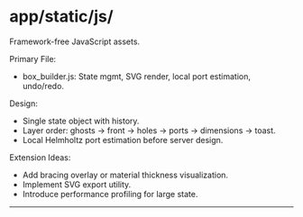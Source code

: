 # app/static/js/

Framework-free JavaScript assets.

Primary File:
- box_builder.js: State mgmt, SVG render, local port estimation, undo/redo.

Design:
- Single state object with history.
- Layer order: ghosts → front → holes → ports → dimensions → toast.
- Local Helmholtz port estimation before server design.

Extension Ideas:
- Add bracing overlay or material thickness visualization.
- Implement SVG export utility.
- Introduce performance profiling for large state.

---
